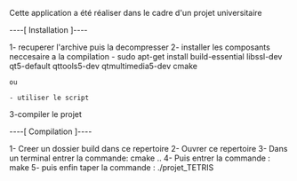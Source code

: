 Cette application a été réaliser dans le cadre d'un projet universitaire




----[ Installation ]----

1- recuperer l'archive puis la decompresser
2- installer les composants neccesaire a la compilation
    - sudo apt-get install build-essential libssl-dev qt5-default qttools5-dev qtmultimedia5-dev cmake
    
    ou
    
    - utiliser le script
    
3-compiler le projet

----[ Compilation ]----

1- Creer un dossier build dans ce repertoire
2- Ouvrer ce repertoire
3- Dans un terminal entrer la commande: cmake ..
4- Puis entrer la commande : make
5- puis enfin taper la commande : ./projet_TETRIS
